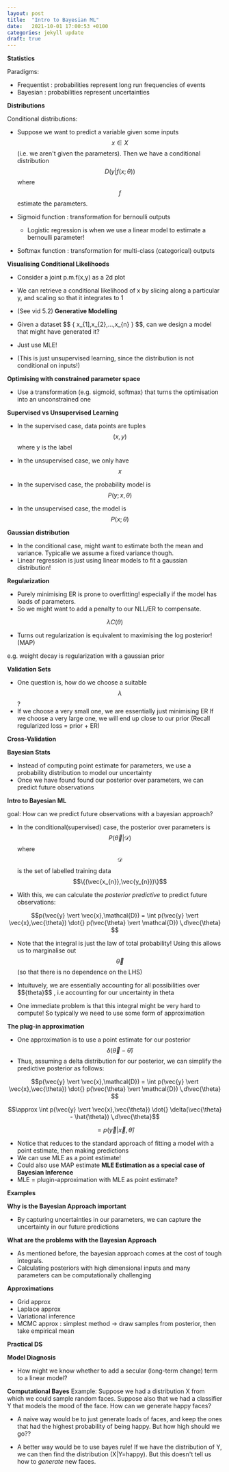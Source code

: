 ```yaml
---
layout: post
title:  "Intro to Bayesian ML"
date:   2021-10-01 17:00:53 +0100
categories: jekyll update
draft: true
---
```




**Statistics**

Paradigms:
- Frequentist : probabilities represent long run frequencies of events 
- Bayesian : probabilities represent uncertainties 

**Distributions**

Conditional distributions:

- Suppose we want to predict a variable given some inputs $$x \in X$$ (i.e. we aren't given the parameters). Then we have a conditional distribution
$$D(y \vert f(x;\theta))$$ where $$f$$ estimate the parameters.

- Sigmoid function : transformation for bernoulli outputs
    - Logistic regression is when we use a linear model to estimate a bernoulli parameter!

- Softmax function : transformation for multi-class (categorical) outputs

**Visualising Conditional Likelihoods**
- Consider a joint p.m.f(x,y) as a 2d plot
- We can retrieve a conditional likelihood of x by slicing along a particular y, and scaling so that it integrates to 1
- (See vid 5.2)
**Generative Modelling**

- Given a dataset $$ \{ x_{1],x_{2},...,x_{n} \} $$, can we design a model that might have generated it?
- Just use MLE!
- (This is just unsupervised learning, since the distribution is not conditional on inputs!) 

**Optimising with constrained parameter space**
- Use a transformation (e.g. sigmoid, softmax) that turns the optimisation into an unconstrained one


**Supervised vs Unsupervised Learning**
- In the supervised case, data points are tuples $$(x,y)$$ where y is the label
- In the unsupervised case, we only have $$x$$

- In the supervised case, the probability model is $$P(y;x,\theta)$$
- In the unsupervised case, the model is $$P(x;\theta)$$ 

**Gaussian distribution**

- In the conditional case, might want to estimate both the mean and variance. Typicalle we assume a fixed variance though.
- Linear regression is just using linear models to fit a gaussian distribution!



**Regularization**
- Purely minimising ER is prone to overfitting! especially if the model has loads of parameters.
- So we might want to add a penalty to our NLL/ER to compensate.

$$ \lambda C(\theta)$$

- Turns out regularization is equivalent to maximising the log posterior! (MAP)

e.g. weight decay is regularization with a gaussian prior

**Validation Sets**
- One question is, how do we choose a suitable $$ \lambda$$?
- If we choose a very small one, we are essentially just minimising ER
If we choose a very large one, we will end up close to our prior (Recall regularized loss = prior + ER)

**Cross-Validation**

**Bayesian Stats**   
- Instead of computing point estimate for parameters, we use a probability distribution to model our uncertainty
- Once we have found found our posterior over parameters, we can predict future observations  



**Intro to Bayesian ML**

goal: How can we predict future observations with a bayesian approach?

- In the conditional(supervised) case, the posterior over parameters is $$P(\vec{\theta} \vert \mathcal{D})$$
where $$\mathcal{D}$$ is the set of labelled training data $$\{(\vec{x_{n}},\vec{y_{n}})\}$$

- With this, we can calculate the *posterior predictive* to predict future observations:

$$p(\vec{y} \vert \vec{x},\mathcal{D}) = \int p(\vec{y} \vert \vec{x},\vec{\theta}) \dot{} p(\vec{\theta} \vert \mathcal{D}) \,d\vec{\theta} $$

- Note that the integral is just the law of total probability! Using this allows us to marginalise out $$\vec{\theta}$$ (so that there is no dependence on the LHS)
- Intuituvely, we are essentially accounting for all possibilities over $$\{theta}$$ , i.e accounting for our uncertainty in theta

- One immediate problem is that this integral might be very hard to compute! So typically we need to use some form of approximation

**The plug-in approximation**
- One approximation is to use a point estimate for our posterior $$\delta(\vec{\theta} - \hat{\theta})$$
- Thus, assuming a delta distribution for our posterior, we can simplify the predictive posterior as follows:

$$p(\vec{y} \vert \vec{x},\mathcal{D}) = \int p(\vec{y} \vert \vec{x},\vec{\theta}) \dot{} p(\vec{\theta} \vert \mathcal{D}) \,d\vec{\theta} $$

$$\approx \int p(\vec{y} \vert \vec{x},\vec{\theta}) \dot{} \delta(\vec{\theta} - \hat{\theta}) \,d\vec{\theta}$$

$$ = p(\vec{y} \vert \vec{x},\hat{\theta})$$

- Notice that reduces to the standard approach of fitting a model with a point estimate, then making predictions
- We can use MLE as a point estimate!
- Could also use MAP estimate
**MLE Estimation as a special case of Bayesian Inference**
- MLE = plugin-approximation with MLE as point estimate?

**Examples**

**Why is the Bayesian Approach important**
- By capturing uncertainties in our parameters, we can capture the uncertainty in our future predictions

**What are the problems with the Bayesian Approach**
- As mentioned before, the bayesian approach comes at the cost of tough integrals.
-  Calculating posteriors with high dimensional inputs and many parameters can be computationally challenging

**Approximations**
- Grid approx
- Laplace approx
- Variational inference
- MCMC approx : simplest method -> draw samples from posterior, then take empirical mean



**Practical DS**

**Model Diagnosis**
- How might we know whether to add a secular (long-term change) term to a linear model?

**Computational Bayes**
Example: Suppose we had a distribution X from which we could sample random faces. Suppose also that we had a classifier Y that models the mood of the face. How can we generate happy faces?

- A naive way would be to just generate loads of faces, and keep the ones that had the highest probability of being happy. But how high should we go??

- A better way would be to use bayes rule! If we have the distribution of Y, we can then find the distribution (X|Y=happy). But this doesn't tell us how to *generate* new faces. 